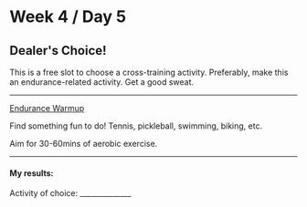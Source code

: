 # Week 4 / Day 5

## Dealer's Choice!
This is a free slot to choose a cross-training activity. Preferably, make this an endurance-related activity. Get a good sweat.

---------

[Endurance Warmup](./endurance_warmup.md)

Find something fun to do! Tennis, pickleball, swimming, biking, etc.

Aim for 30-60mins of aerobic exercise.

---------
#### My results:
Activity of choice: ______________